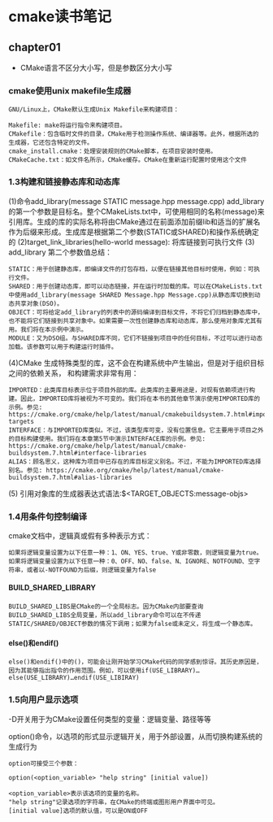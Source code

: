 # cmake读书笔记
## chapter01
* CMake语言不区分大小写，但是参数区分大小写

### cmake使用unix makefile生成器
```text
GNU/Linux上，CMake默认生成Unix Makefile来构建项目：

Makefile: make将运行指令来构建项目。
CMakefile：包含临时文件的目录，CMake用于检测操作系统、编译器等。此外，根据所选的生成器，它还包含特定的文件。
cmake_install.cmake：处理安装规则的CMake脚本，在项目安装时使用。
CMakeCache.txt：如文件名所示，CMake缓存。CMake在重新运行配置时使用这个文件
```
### 1.3构建和链接静态库和动态库
(1)命令add_library(message STATIC message.hpp message.cpp)
add_library的第一个参数是目标名。整个CMakeLists.txt中，可使用相同的名称(message)来引用库。生成的库的实际名称将由CMake通过在前面添加前缀lib和适当的扩展名作为后缀来形成。生成库是根据第二个参数(STATIC或SHARED)和操作系统确定的
(2)target_link_libraries(hello-world message): 将库链接到可执行文件
(3) add_library 第二个参数值总结：
```text
STATIC：用于创建静态库，即编译文件的打包存档，以便在链接其他目标时使用，例如：可执行文件。
SHARED：用于创建动态库，即可以动态链接，并在运行时加载的库。可以在CMakeLists.txt中使用add_library(message SHARED Message.hpp Message.cpp)从静态库切换到动态共享对象(DSO)。
OBJECT：可将给定add_library的列表中的源码编译到目标文件，不将它们归档到静态库中，也不能将它们链接到共享对象中。如果需要一次性创建静态库和动态库，那么使用对象库尤其有用。我们将在本示例中演示。
MODULE：又为DSO组。与SHARED库不同，它们不链接到项目中的任何目标，不过可以进行动态加载。该参数可以用于构建运行时插件。
```
(4)CMake 生成特殊类型的库，这不会在构建系统中产生输出，但是对于组织目标之间的依赖关系，
和构建需求非常有用：
```text
IMPORTED：此类库目标表示位于项目外部的库。此类库的主要用途是，对现有依赖项进行构建。因此，IMPORTED库将被视为不可变的。我们将在本书的其他章节演示使用IMPORTED库的示例。参见: https://cmake.org/cmake/help/latest/manual/cmakebuildsystem.7.html#imported-targets
INTERFACE：与IMPORTED库类似。不过，该类型库可变，没有位置信息。它主要用于项目之外的目标构建使用。我们将在本章第5节中演示INTERFACE库的示例。参见: https://cmake.org/cmake/help/latest/manual/cmake-buildsystem.7.html#interface-libraries
ALIAS：顾名思义，这种库为项目中已存在的库目标定义别名。不过，不能为IMPORTED库选择别名。参见: https://cmake.org/cmake/help/latest/manual/cmake-buildsystem.7.html#alias-libraries
```
(5) 引用对象库的生成器表达式语法:$<TARGET_OBJECTS:message-objs>

### 1.4用条件句控制编译
cmake文档中，逻辑真或假有多种表示方式：
```text
如果将逻辑变量设置为以下任意一种：1、ON、YES、true、Y或非零数，则逻辑变量为true。
如果将逻辑变量设置为以下任意一种：0、OFF、NO、false、N、IGNORE、NOTFOUND、空字符串，或者以-NOTFOUND为后缀，则逻辑变量为false
```
#### BUILD_SHARED_LIBRARY
```text
BUILD_SHARED_LIBS是CMake的一个全局标志。因为CMake内部要查询BUILD_SHARED_LIBS全局变量，所以add_library命令可以在不传递STATIC/SHARED/OBJECT参数的情况下调用；如果为false或未定义，将生成一个静态库。
```
#### else()和endif()
```text
else()和endif()中的()，可能会让刚开始学习CMake代码的同学感到惊讶。其历史原因是，因为其能够指出指令的作用范围。例如，可以使用if(USE_LIBRARY)…else(USE_LIBRARY)…endif(USE_LIBIRAY)
```

### 1.5向用户显示选项
-D开关用于为CMake设置任何类型的变量：逻辑变量、路径等等

option()命令，以选项的形式显示逻辑开关，用于外部设置，从而切换构建系统的生成行为
```text
option可接受三个参数：

option(<option_variable> "help string" [initial value])

<option_variable>表示该选项的变量的名称。
"help string"记录选项的字符串，在CMake的终端或图形用户界面中可见。
[initial value]选项的默认值，可以是ON或OFF
```